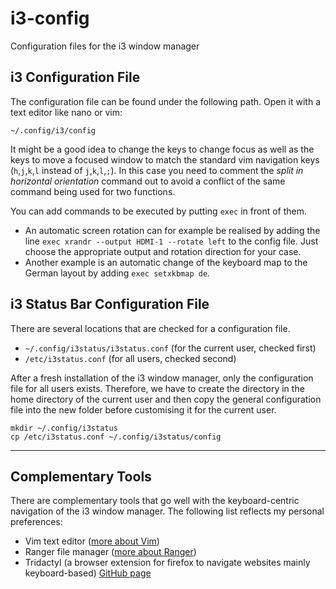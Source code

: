 # i3-config
Configuration files for the i3 window manager

## i3 Configuration File
The configuration file can be found under the following path. Open it with a text editor like nano or vim:
```
~/.config/i3/config
```

It might be a good idea to change the keys to change focus as well as the keys to move a focused window to match the standard vim navigation keys (`h`,`j`,`k`,`l` instead of `j`,`k`,`l`,`;`). In this case you need to comment the *split in horizontal orientation* command out to avoid a conflict of the same command being used for two functions. 

You can add commands to be executed by putting `exec` in front of them. 
* An automatic screen rotation can for example be realised by adding the line `exec xrandr --output HDMI-1 --rotate left` to the config file. Just choose the appropriate output and rotation direction for your case. 
* Another example is an automatic change of the keyboard map to the German layout by adding `exec setxkbmap de`. 

## i3 Status Bar Configuration File
There are several locations that are checked for a configuration file. 
* `~/.config/i3status/i3status.conf` (for the current user, checked first)
* `/etc/i3status.conf` (for all users, checked second)

After a fresh installation of the i3 window manager, only the configuration file for all users exists. Therefore, we have to create the directory in the home directory of the current user and then copy the general configuration file into the new folder before customising it for the current user. 
```
mkdir ~/.config/i3status
cp /etc/i3status.conf ~/.config/i3status/config
```
***

## Complementary Tools
There are complementary tools that go well with the keyboard-centric navigation of the i3 window manager. The following list reflects my personal preferences:
* Vim text editor ([more about Vim](https://en.wikipedia.org/wiki/Vim_(text_editor)))
* Ranger file manager ([more about Ranger](https://en.wikipedia.org/wiki/Ranger_(file_manager)))
* Tridactyl (a browser extension for firefox to navigate websites mainly keyboard-based) [GitHub page](https://github.com/tridactyl/tridactyl)
